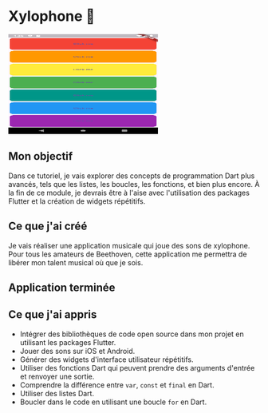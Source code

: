 # Xylophone 🎹

<img src="xylophone.png" alt="Texte alternatif" width="300" height="200">

## Mon objectif
Dans ce tutoriel, je vais explorer des concepts de programmation Dart plus avancés, tels que les listes, les boucles, les fonctions, et bien plus encore. À la fin de ce module, je devrais être à l'aise avec l'utilisation des packages Flutter et la création de widgets répétitifs.

## Ce que j'ai créé
Je vais réaliser une application musicale qui joue des sons de xylophone. Pour tous les amateurs de Beethoven, cette application me permettra de libérer mon talent musical où que je sois.

## Application terminée

## Ce que j'ai appris
- Intégrer des bibliothèques de code open source dans mon projet en utilisant les packages Flutter.
- Jouer des sons sur iOS et Android.
- Générer des widgets d'interface utilisateur répétitifs.
- Utiliser des fonctions Dart qui peuvent prendre des arguments d'entrée et renvoyer une sortie.
- Comprendre la différence entre `var`, `const` et `final` en Dart.
- Utiliser des listes Dart.
- Boucler dans le code en utilisant une boucle `for` en Dart.
